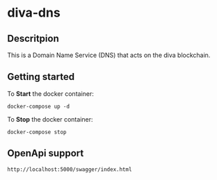 # diva-dns

## Descritpion
This is a Domain Name Service (DNS) that acts on the diva blockchain.

## Getting started

To **Start** the docker container:
```
docker-compose up -d
```

To **Stop** the docker container:
```
docker-compose stop
```

## OpenApi support
```
http://localhost:5000/swagger/index.html
```